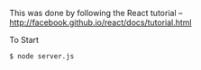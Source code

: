 This was done by following the React tutorial – http://facebook.github.io/react/docs/tutorial.html


To Start

```
$ node server.js
```